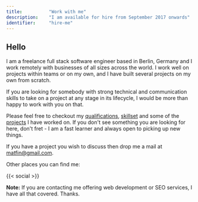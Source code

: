 ```yaml
---
title: 			"Work with me"
description: 	"I am available for hire from September 2017 onwards"
identifier:		"hire-me"
---
```


## Hello
I am a freelance full stack software engineer based in Berlin, Germany and I work remotely with businesses of all sizes across the world. I work well on projects within teams or on my own, and I have built several projects on my own from scratch.

If you are looking for somebody with strong technical and communication skills to take on a project at any stage in its lifecycle, I would be more than happy to work with you on that.

Please feel free to checkout my [qualifications](/cv), [skillset](/#skills) and some of the [projects](/projects) I have worked on. If you don't see something you are looking for here, don't fret - I am a fast learner and always open to picking up new things.

If you have a project you wish to discuss then drop me a mail at [<matfin@gmail.com>](mailto:matfin@gmail.com).

Other places you can find me:

{{< social >}}

**Note:** If you are contacting me offering web development or SEO services, I have all that covered. Thanks.